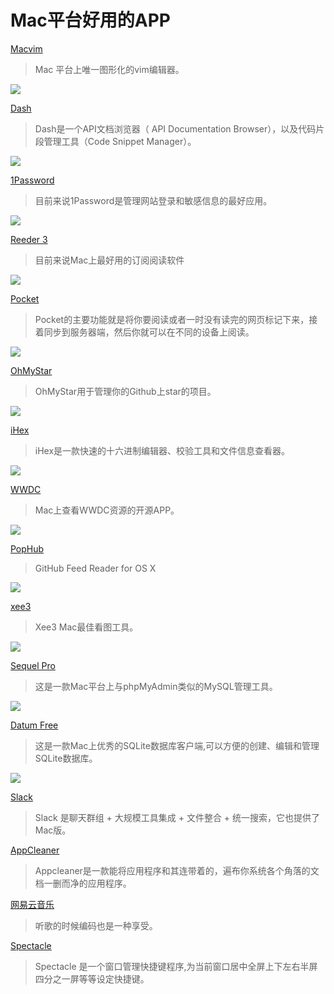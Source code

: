 # Mac平台好用的APP

[Macvim](https://github.com/b4winckler/macvim)

> Mac 平台上唯一图形化的vim编辑器。

![](image/macvim.png)

[Dash](https://kapeli.com/dash)

> Dash是一个API文档浏览器（ API Documentation Browser），以及代码片段管理工具（Code Snippet Manager）。

![](image/dash.png)

[1Password](https://agilebits.com/)

> 目前来说1Password是管理网站登录和敏感信息的最好应用。

![](image/1password.png)

[Reeder 3](https://itunes.apple.com/cn/app/reeder-2/id880001334?mt=12)

> 目前来说Mac上最好用的订阅阅读软件![](image/reeder.png)
[Pocket](https://getpocket.com)

> Pocket的主要功能就是将你要阅读或者一时没有读完的网页标记下来，接着同步到服务器端，然后你就可以在不同的设备上阅读。

![](image/pocket.png)

[OhMyStar](http://www.ohmystarapp.com/)

> OhMyStar用于管理你的Github上star的项目。

![](image/ohmystar.png)

[iHex](https://itunes.apple.com/cn/app/ihex-hex-editor/id909566003?mt=12)

> iHex是一款快速的十六进制编辑器、校验工具和文件信息查看器。

![](image/ihex.png)

[WWDC](https://github.com/insidegui/WWDC)

> Mac上查看WWDC资源的开源APP。

![](image/wwdc.png)

[PopHub](http://questbe.at/pophub/)

> GitHub Feed Reader for OS X

![](image/pophub.png)

[xee3](http://xee.c3.cx/)

> Xee3 Mac最佳看图工具。

![](image/xee3.png)

[Sequel Pro](http://www.sequelpro.com/)

> 这是一款Mac平台上与phpMyAdmin类似的MySQL管理工具。

![](image/sequelpro.png)

[Datum Free](https://itunes.apple.com/cn/app/sqlite-pro-le/id901631046?mt=12)

> 这是一款Mac上优秀的SQLite数据库客户端,可以方便的创建、编辑和管理SQLite数据库。

![](image/datumfree.png)

[Slack](http://www.slack.coms)

> Slack 是聊天群组 + 大规模工具集成 + 文件整合 + 统一搜索，它也提供了Mac版。

[AppCleaner](http://freemacsoft.net/appcleaner/)

> Appcleaner是一款能将应用程序和其连带着的，遍布你系统各个角落的文档一删而净的应用程序。

[网易云音乐](http://music.163.com/#f=index_productlist)

> 听歌的时候编码也是一种享受。

[Spectacle](https://github.com/eczarny/spectacle)

> Spectacle 是一个窗口管理快捷键程序,为当前窗口居中全屏上下左右半屏四分之一屏等等设定快捷键。

